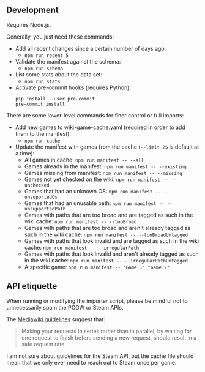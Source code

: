 ## Development
Requires Node.js.

Generally, you just need these commands:

* Add all recent changes since a certain number of days ago:
  * `npm run recent 5`
* Validate the manifest against the schema:
  * `npm run schema`
* List some stats about the data set:
  * `npm run stats`
* Activate pre-commit hooks (requires Python):
  ```
  pip install --user pre-commit
  pre-commit install
  ```

There are some lower-level commands for finer control or full imports:

* Add new games to wiki-game-cache.yaml (required in order to add them to the manifest):
  * `npm run cache`
* Update the manifest with games from the cache (`--limit 25` is default at a time):
  * All games in cache: `npm run manifest -- --all`
  * Games already in the manifest: `npm run manifest -- --existing`
  * Games missing from manifest: `npm run manifest -- --missing`
  * Games not yet checked on the wiki: `npm run manifest -- --unchecked`
  * Games that had an unknown OS: `npm run manifest -- --unsuportedOs`
  * Games that had an unusable path: `npm run manifest -- --unsupportedPath`
  * Games with paths that are too broad and are tagged as such in the wiki cache: `npm run manifest -- --tooBroad`
  * Games with paths that are too broad and aren't already tagged as such in the wiki cache: `npm run manifest -- --tooBroadUntagged`
  * Games with paths that look invalid and are tagged as such in the wiki cache: `npm run manifest -- --irregularPath`
  * Games with paths that look invalid and aren't already tagged as such in the wiki cache: `npm run manifest -- --irregularPathUntagged`
  * A specific game: `npm run manifest -- "Game 1" "Game 2"`

## API etiquette
When running or modifying the importer script, please be mindful not to
unnecessarily spam the PCGW or Steam APIs.

The [Mediawiki guidelines](https://www.mediawiki.org/wiki/API:Etiquette)
suggest that:

> Making your requests in series rather than in parallel, by waiting for one request
> to finish before sending a new request, should result in a safe request rate.

I am not sure about guidelines for the Steam API, but the cache file should mean
that we only ever need to reach out to Steam once per game.
